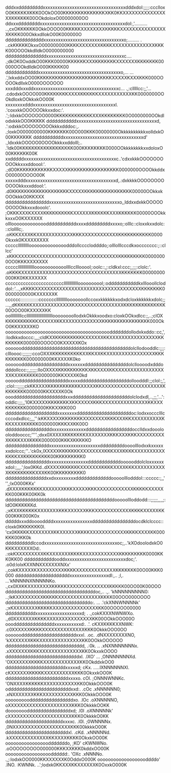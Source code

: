 dddxxdddddddddxxxxxxxxxxxxxxxxxxxxxxxxxxxxxxxxxxdddxdol:;;;;:ccclloxO0KKKKKXKKK0OOkOO00KKKKKKKKKKKKKKXKK0KKXXXXXXXXXXXXXXXXKKKKKK00OOkdoloxO00000000OO
ddxxxddddddddxxxxxxxxxxxxxxxxxxxxxxxxxxxxxxxxxxxdol:,'..........   ..,cxOKKKKKK0OkkOOOO00KKKKKXXXXXXXXKKKKKXXXXXXXXXXXXXXXXKKKK000OkkxdllokO00K000000O
ddddddddddddddxxxxxxxxxxxxxxxxxxxxxxxxxxxxxxxxxo;.........      .     ..ckKKKKKOkxxO000000000KKKKXXXXXXXKKKKXXXXXXXXXXXXXXKKKK00OOOOkkdlldkO0000000000
dddddddddddddddxxxxxxxxxxxxxxxxxxxxxxxxxxxxxxxxc....                    .;dkOK0OxddkO00KKK00000KKKKKKXXXKKKKKKKXXXXXXXKKKKKKK00000OOOkdlldkO000KKKKK00
ddddddddddddxxxxxxxxxxxxxxxxxxxxxxxxxxxxxxxxxxo,...        ...            .',lxkxddxOO00KKKKKKKKKKKKKKKKKKKKKKKKKXXXXXKXXXKKK000OOOOOkdllxkO000OOOOOOO
xxxdddxxxddxxxxxxxxxxxxxxxxxxxxxxxxxxxxxxxxxxxc...    .,:clllllcc:;,'...      .cdodxkOOOO000KKKKKKKKXXXXKKKKKKXXXXXXXXXXXKK0000000OOOkdloxkOOkkxkOO00K
xxxxxxxxdddxxxxxxxxxxxxxxxxxxxxxxxxxxxxxxxxxxl.    .'coxxkkOOOOOOkkxxdoc:'.    .';:ldxkkOOOOOOO0000KKKKKKKKKKKKXXXKKKKKKKK0O0000000OOkdlodxkkkOO0KKKKK
dddddddddddxxxxxxxxxxxxxxxxxxxxxxxxxxxxxxxxxd,   .':odxkkOOOOOOOOOkkkxdddoc:,.   .;loxkO0000000000KKKKKKK00O000KKK00000000OkkkkkkkkkkxolldxkO00KKKKKKK
dddddddddddxxxxxxxxxxxxxxxxxxxxxxxxxxxxxxxxxd'  .,ldxxkkOOOOO0OOOOkkkxxddolll;.. .'ldk00KKKKKKKKKKKKKKKKKK000KKKKKKKK0000OOkkkkkkkkxxdoloxO00KKKKKK00K
xxdddddxxxxxxxxxxxxxxxxxxxxxxxxxxxxxxxxxxxxxxc..'cdxxkkkOOOOOOOOOOkkxxxddoool:'.  .;dO0KKKKKKKKKKKKXXXXXKKKKKKKKKKKKKKKKK0000000OOOOkkddxO00000OOOO00K
xxxxxdddxxxxxxxxxxxxxxxxxxxxxxxxxxxxxxxxxxxxxd,.:dxkkkkOOOOOOOOOOOOkkxxxddool:'.   .d0KKKKKKKKKKKKKKKKKKKXXXXXKKKKKKKKKKKKKKKK00000OOkkxkOOOkkkO0KKXXX
ddddddddddddddddxxxxxxxxxxxxxxxxxxxxxxxxxxxxxo,,lddxxdxkkOOOOOOOOOOkkxxxdooolc'.   ;OKKKXXXKXXXXKKKKKKKKKKXXXXXXKKKKKKXXXKKKKKK00000OOOkkkxxxO0KXXXXXX
olllooooooooooooodddddddddddxxxxdddddddddxxxxo;:olllc::cloxxkxxdolc:::clollllc;.  .oKKKXXXXKKXXXXXXXXXXXXKKKXXXXXXXXXXXXKKKKKKKKKKK0000Okxxk0KXXXXXXXX
ccccclllllllllloooooooooooooodddollccccloddddo;:olllolllcccdkxoccccccc:;::cllcc'  .xKKKXXXXXKXXXXXXXXXXXXXXXXXXXXXXXXXXXKKKKKKKKK00000000OO0KKKXXXXXXX
cccccllllllllllllllloooooooooooollllcclllooool;:oolc::,;:cldkxl:ccc;,;;;:clolc:'. .oKKKKXXXXXXXXXXXXXXXXXXXXXXXXXXXXXXXXXKKKKKKK00000000000KK0KKXXXXXX
cccccccccccccccccccccccllllllllllllloooooooool;:odddddddddddkxlllooollcloddol::'...,xKKKKXXXXXXXXXXXXXXXXXXXXXXXXXXXXXXXXXXXKKKKKKK00000000000KXXXXXXK
cccccc::::::::::::::cccccccllllllllllooooooollccoxxkkkkkkxodxdcloxkkkkkkxdolc;;...,,dKKKKKKXXXXXXXXXXXXXKXXXXXXXXXXXXXXXXKKKKKKKKKKKKKK00OOO00KXXXXXKK
oollllllllllcclllllllllllllllllllllllloooooooollodxkOkkkxoodxo:cloxkOOkxdlcc:;,..;clOXKKKKKKKKKKKXXXXXXKKXXXXXXXXXXXXXKKKKKKKKKKKKKKKK000OkO0KKXXXXXKO
ooooooooooooooooooooooooooooooooooooooodddddddollodxkxddo::cc,',:lodkkxdoccc:,,,;cldKXXKKKKKKKKKKXXXXXXKKXXXXXXXXXXXXXXXXKKKKKKKK000000OOOOO0KXXXXXKOx
ooooooddddddddddddddddddddddddddddddddddddddddolcllodooddlc:;;;:cllloooc:;;;;;;:ccoOXXXKKKKKKKKKKXXKKXXKKXXXXXXXXXXXXXXXXKKKKKKKKKK000000000KKXXXXK0ko
oooooodddddddddddddddddxxxxxxxddddddddddddddddolclloooodxdddodddollccc:;,;;;;;:lloOXXXXKKKKKKKKKKXKKXXXXKKXXXXXXXXXXXXXXXXXXKXXKKKKKK0000000KKXXXXK0kd
oooooddddddddddddddddddxxxxxddddddddddddddddddolloodddl:;;clol:;,',;clol:::;;;;;ckKKXXXXKKKKKKKKKKKXXXXXKKXXXXXXXXXXXXXXXXXXXXKKKKKKKK000000KKXXXXK0Ok
ooodddddddddddddddddddxxxdddddddddddddddddddddolclodxdl,..,;;,'...':oddlc:;;;,,'l0KXXXXXKKKKKKKXKKXXXXXKKKXXXXXXXXXXXXXXXKKXXXKKKKKKK0000000KKKXXKK00O
dddddddddddddddddddxxxxxxxxddddddddddddddddddddoc:lodxxoccclllccccodxdlcc;,,,'':kKKXXXXXKKKKKKKXXXXXXXXKKKXXXKKXXXXXXXXXXKKKXXXXKKKKK0000000KKKXXKK00O
dddddddddddddddddxxxxxxxxxxxxxxdddddddddddddddddocclldxxdooolooloddooccc;''''.;dxx0XXXXXKKKKKKKXXXXXXXXKKKXXXKKKXXXXXXXXXXKKKKXXXKKKK0000000KKKXKKKKKO
ddddddddddddddddxxxxxxxxxxxxxxxxxxxxxdddddddddoooolllodxxkxxxxxxxdolccc;''..'ck0x,lXXXXXKKKKKKKXXXXXXXXKKKXXXKKKKXXXXXXXXXXKKKKXXKKKKKKKKK00KKKKKKKKK0
ddddddddddddddddxxxxxxxxxxxxxxxxddddddddddddoooooddolcloxxxxxxxdol:;,,,.';lox0KKd..dXXXXXKKKKKKXXXXXXXKKKKXXXXKKKXXXXXXXXXXXKKKKKKKKKXXXKK00KKKKKKKKK0
dddddddddddddddxxdxxxxxxxxxdddddddddddddooooolllodddol:::ccccc:;,,''',;lxO000KKx'  .dXXXXKKKKKKKXXXXXXXKKKXXXXXKKKXXXXXXXXXXXXKKKKKXXXXXKK000KKK00KK0k
ddddddddddddddddddddddddddddddddddddddddooooollloddodd:::;;;;;,,,,;:ldO0KKKKKKd.    .;xKXXKKKKKKXXXXXXXKKKXXXXXXKKKXXXXXXXXXXXXKKKKXXXXXKK000KKK000K0x
dddddxxxddooooddddxxxxxxxxxxxxxxxxddddddddddddddddocdklclcccc::cloxk0KKKKKKK0l.        'cx0KKKKKXXXXXXXXKKXXXXXXKKKKXXXXXXXXXXXXKKKKXXXXKK000KKK00KK0k
ddddddddddlccodxxxxxxxxxxxxxxxxxxxxxxxxxxxxxxoc;,..'kXOdoolodxkO0KKKXXXXXXOd:.            .:okKXXXXXXXXXKKXXXXXXXKKKKXXXXXXXXXXXXKKKKKKKKK0000KKK0KK00
dddddddddddooddxxxxxxxxxxxxxxxxxxxxxxxxxdoc;'.    .o0d:lolxKXXNNXXXXXXXNXx'                  .,cokKXXXXXKXXXXXXXXXKKKKXXXXXXXXXXXXXKKKKKKK00O00KKK0000
ddddddddddddddddddddxxxxxxxxxxxxxxxxdl:,..        ;l,. ...'kNNNNNXNNNNNKo.                       .,cx0XXKKXXXXXXXXKKKKKXXXXXXXXXXXXXXKKKKK00OO00K00OOO
dddddddddddddddddddddddddddddddddoc,..           .,.       'kNNNNNNNNN0:                            ..;lkKXXXXXXXXXKKKKKXXXXXXXXXXXXXXKKKK00OOO000OOOO
dddddddddddddddddddddddddddddddo:.              ...      .'ckXNNWNNNNk'                                 .;xKXXXXXXXXKKKKKXXXXXXXXXXXXXXXKK00OOOOO00000
dddddddddddxxxxxxxxxxxxxxxxxxxd;               .      .,cokKXXXNWNWXo.                                    .,d0XXXXXXXKKKKXXXXXXXXXXXXXXXKK00OOkkOOO00O
ooodddddddddddddddxxxxxxxxxxxd:.             .'.      cKXXKKKKXXNWK:                                         .c0XXXXXXKKKKXXXXXXXXXXXXXXKKK0OkkkOOO0OO
ooooooddddddddddddddddddddxxxl.             .oc.     .dNXXXXXXXXNO,                                            'kXXXXXXXKKKXXXXXXXXXXXXXXKK0OOkkOOOOOO
ddddddddddddddddddddddddddddd,            .:0k. ..   .xNXNNNNNNNx.                                              .xXXXXXXXKKKXXXXXXXXXXXXXXKK0OkxxkOOOO
dddddddddddddddddddddddddddxl.           .lXO'  ...  ,ONNNNNNNXd.                                                'OXXXXXXXKKKKXXXXXXXXXXXXKK0OkddxkOO0
ddddddddddddddddddddddxxxxxd;            cKx.   .....lXNNNNNNXl.                                                  cKXXXXXXKKKKKXXXXXXXXXXKKK0OkxxkOO0K
dddddddddddddddddddddddxxxxo.           cOl.        ;ONNNWNNKc.                                                   'ONXXXXKKKKKKXXXXXXXXXXXKK0OkkkOOO0K
odddddddddddddddddddddddxxd:.         .cOc         .xNNNNNN0;                                                     .xNXXXXXXXKKKXXXXXXXXXXKKK0OkkkOOO0K
oooooooooddddddddddddddddxo.         .lOc         .oXNNNNNO,                                                       oXXXXXXXXXXXXXXXXXXXXXKKK0OkkkkOOKK
doooooooddddddddddddddddxd;         .l0l         .oXNNNNNk'                                                        cXXXXXXXXXXXXXXXXXXXXXKKK0OkkkkO0KK
dddddddddddddddddddddxxxxc.        .l0l.         ;0WNNNNx.                                                         ,0NXXXXXXXXXXXXXXXXXXXKKK00kkkkO00K
dddddddddddddddddddddddxl.        .cKd.         .xNNNNNd.                                                          .kXXXXXXXXXXXXXKKXXXXKKKK0OkxkOO00K
oooooooooooooooodddddddo,         ;KO'          cKWNWNo.                                                           .oOOOOOOOOO000000KKKXXKKK0kddxOO00K
ooooooooooooooooodddddd:.        'OXc          .xNNNNo.                                                             .,;:lodxkOO0000KKXXXXXXK0OddxO000K
ooooooooooooooooooddddo'        .lNO.          :KWNNk.                                                              ..';lodxk0KKXXXKKXXXXXXK0OxxkO000K
